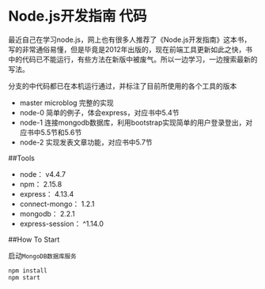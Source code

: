 # Node.js开发指南 代码
最近自己在学习node.js，网上也有很多人推荐了《Node.js开发指南》这本书，写的非常通俗易懂，但是毕竟是2012年出版的，现在前端工具更新如此之快，书中的代码已不能运行，有些方法在新版中被废气。所以一边学习，一边搜索最新的写法。

分支的中代码都已在本机运行通过，并标注了目前所使用的各个工具的版本

* master  microblog 完整的实现
* node-0  简单的例子，体会express，对应书中5.4节
* node-1  连接mongodb数据库，利用bootstrap实现简单的用户登录登出，对应书中5.5节和5.6节
* node-2  实现发表文章功能，对应书中5.7节

##Tools

* node： v4.4.7
* npm： 2.15.8
* express： 4.13.4
* connect-mongo： 1.2.1
* mongodb： 2.2.1
* express-session： ^1.14.0

##How To Start

启动`MongoDB数据库服务`

```
npm install
npm start
```